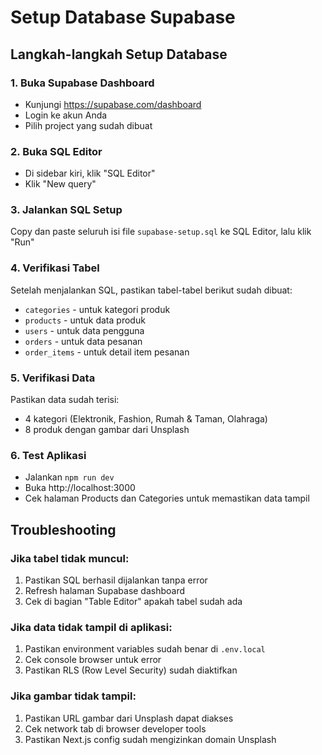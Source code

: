 # Setup Database Supabase

## Langkah-langkah Setup Database

### 1. Buka Supabase Dashboard
- Kunjungi https://supabase.com/dashboard
- Login ke akun Anda
- Pilih project yang sudah dibuat

### 2. Buka SQL Editor
- Di sidebar kiri, klik "SQL Editor"
- Klik "New query"

### 3. Jalankan SQL Setup
Copy dan paste seluruh isi file `supabase-setup.sql` ke SQL Editor, lalu klik "Run"

### 4. Verifikasi Tabel
Setelah menjalankan SQL, pastikan tabel-tabel berikut sudah dibuat:
- `categories` - untuk kategori produk
- `products` - untuk data produk
- `users` - untuk data pengguna
- `orders` - untuk data pesanan
- `order_items` - untuk detail item pesanan

### 5. Verifikasi Data
Pastikan data sudah terisi:
- 4 kategori (Elektronik, Fashion, Rumah & Taman, Olahraga)
- 8 produk dengan gambar dari Unsplash

### 6. Test Aplikasi
- Jalankan `npm run dev`
- Buka http://localhost:3000
- Cek halaman Products dan Categories untuk memastikan data tampil

## Troubleshooting

### Jika tabel tidak muncul:
1. Pastikan SQL berhasil dijalankan tanpa error
2. Refresh halaman Supabase dashboard
3. Cek di bagian "Table Editor" apakah tabel sudah ada

### Jika data tidak tampil di aplikasi:
1. Pastikan environment variables sudah benar di `.env.local`
2. Cek console browser untuk error
3. Pastikan RLS (Row Level Security) sudah diaktifkan

### Jika gambar tidak tampil:
1. Pastikan URL gambar dari Unsplash dapat diakses
2. Cek network tab di browser developer tools
3. Pastikan Next.js config sudah mengizinkan domain Unsplash
